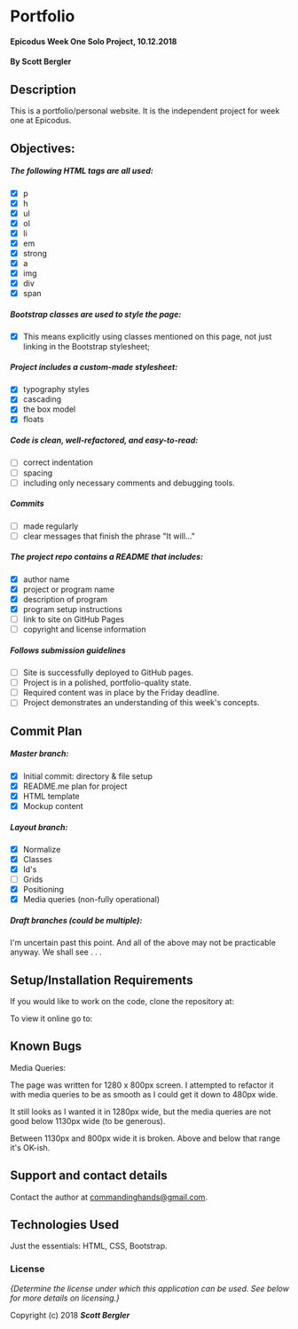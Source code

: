 # Portfolio

#### Epicodus Week One Solo Project, 10.12.2018

#### By Scott Bergler

## Description
This is a portfolio/personal website. It is the independent project for week one at Epicodus.

## Objectives:
##### The following HTML tags are all used:
- [x] p
- [x] h
- [x] ul
- [x] ol
- [x] li
- [x] em
- [x] strong
- [x] a
- [x] img
- [x] div
- [x] span

##### Bootstrap classes are used to style the page:

- [x] This means explicitly using classes mentioned on this page, not just linking in the Bootstrap stylesheet;

##### Project includes a custom-made stylesheet:
- [x] typography styles
- [x] cascading
- [x] the box model
- [x] floats

##### Code is clean, well-refactored, and easy-to-read:
- [ ] correct indentation
- [ ] spacing
- [ ] including only necessary comments and debugging tools.

##### Commits
- [ ] made regularly
- [ ] clear messages that finish the phrase "It will…"

##### The project repo contains a README that includes:
- [x] author name
- [x] project or program name
- [x] description of program
- [x] program setup instructions
- [ ] link to site on GitHub Pages
- [ ] copyright and license information

##### Follows submission guidelines
- [ ] Site is successfully deployed to GitHub pages.
- [ ] Project is in a polished, portfolio-quality state.
- [ ] Required content was in place by the Friday deadline.
- [ ] Project demonstrates an understanding of this week's concepts.

## Commit Plan

##### Master branch:
- [x] Initial commit: directory & file setup
- [x] README.me plan for project
- [x] HTML template
- [x] Mockup content

##### Layout branch:
- [x] Normalize
- [x] Classes
- [x] Id's
- [ ] Grids
- [x] Positioning
- [x] Media queries (non-fully operational)

##### Draft branches (could be multiple):

I'm uncertain past this point. And all of the above may not be practicable anyway. We shall see . . .


## Setup/Installation Requirements

If you would like to work on the code, clone the repository at:

To view it online go to:

## Known Bugs

Media Queries:

The page was written for 1280 x 800px screen. I attempted to refactor it with media queries to be as smooth as I could get it down to 480px wide.

It still looks as I wanted it in 1280px wide, but the media queries are not good below 1130px wide (to be generous).

Between 1130px and 800px wide it is broken. Above and below that range it's OK-ish.

## Support and contact details

Contact the author at commandinghands@gmail.com.

## Technologies Used

Just the essentials: HTML, CSS, Bootstrap.

### License

*{Determine the license under which this application can be used.  See below for more details on licensing.}*

Copyright (c) 2018 **_Scott Bergler_**
